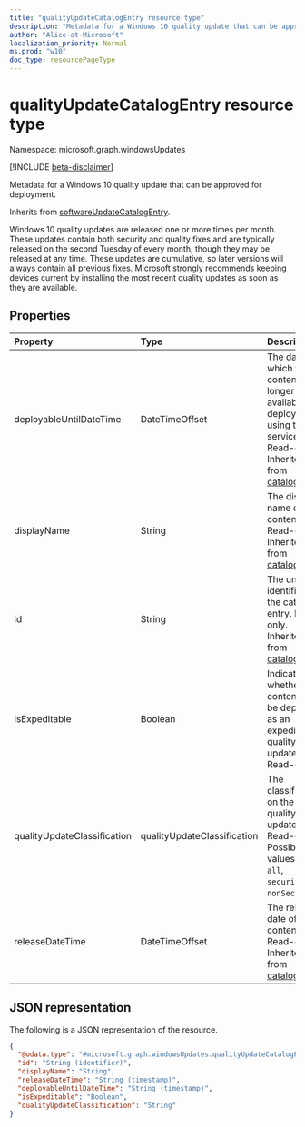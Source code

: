 ```yaml
---
title: "qualityUpdateCatalogEntry resource type"
description: "Metadata for a Windows 10 quality update that can be approved for deployment."
author: "Alice-at-Microsoft"
localization_priority: Normal
ms.prod: "w10"
doc_type: resourcePageType
---
```


# qualityUpdateCatalogEntry resource type

Namespace: microsoft.graph.windowsUpdates

[!INCLUDE [beta-disclaimer](../../includes/beta-disclaimer.md)]

Metadata for a Windows 10 quality update that can be approved for deployment.


Inherits from [softwareUpdateCatalogEntry](../resources/windowsupdates-softwareupdatecatalogentry.md).

Windows 10 quality updates are released one or more times per month. These updates contain both security and quality fixes and are typically released on the second Tuesday of every month, though they may be released at any time. These updates are cumulative, so later versions will always contain all previous fixes. Microsoft strongly recommends keeping devices current by installing the most recent quality updates as soon as they are available. 

## Properties
|Property|Type|Description|
|:---|:---|:---|
|deployableUntilDateTime|DateTimeOffset|The date on which the content is no longer available for deployment using the service. Read-only. Inherited from [catalogEntry](../resources/windowsupdates-catalogentry.md).|
|displayName|String|The display name of the content. Read-only. Inherited from [catalogEntry](../resources/windowsupdates-catalogentry.md).|
|id|String|The unique identifier for the catalog entry. Read-only. Inherited from [catalogEntry](../resources/windowsupdates-catalogentry.md).|
|isExpeditable|Boolean|Indicates whether the content can be deployed as an expedited quality update. Read-only.|
|qualityUpdateClassification|qualityUpdateClassification|The classification on the quality update. Read-only. Possible values are: `all`, `security`, `nonSecurity`.|
|releaseDateTime|DateTimeOffset|The release date of the content. Read-only. Inherited from [catalogEntry](../resources/windowsupdates-catalogentry.md).|


## JSON representation
The following is a JSON representation of the resource.
<!-- {
  "blockType": "resource",
  "keyProperty": "id",
  "@odata.type": "microsoft.graph.windowsUpdates.qualityUpdateCatalogEntry",
  "baseType": "microsoft.graph.windowsUpdates.softwareUpdateCatalogEntry",
  "openType": false
}
-->
``` json
{
  "@odata.type": "#microsoft.graph.windowsUpdates.qualityUpdateCatalogEntry",
  "id": "String (identifier)",
  "displayName": "String",
  "releaseDateTime": "String (timestamp)",
  "deployableUntilDateTime": "String (timestamp)",
  "isExpeditable": "Boolean",
  "qualityUpdateClassification": "String"
}
```

